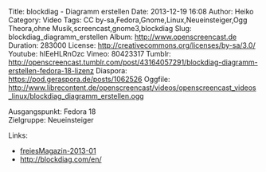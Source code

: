 Title: blockdiag - Diagramm erstellen
Date: 2013-12-19 16:08
Author: Heiko
Category: Video
Tags: CC by-sa,Fedora,Gnome,Linux,Neueinsteiger,Ogg Theora,ohne Musik,screencast,gnome3,blockdiag
Slug: blockdiag_diagramm_erstellen
Album: http://www.openscreencast.de
Duration: 283000
License: http://creativecommons.org/licenses/by-sa/3.0/
Youtube: hIEeHLRnOzc
Vimeo: 80423317
Tumblr: http://openscreencast.tumblr.com/post/43164057291/blockdiag-diagramm-erstellen-fedora-18-lizenz
Diaspora: https://pod.geraspora.de/posts/1062526
Oggfile: http://www.librecontent.de/openscreencast/videos/openscreencast_videos_linux/blockdiag_diagramm_erstellen.ogg

Ausgangspunkt: Fedora 18  
Zielgruppe: Neueinsteiger  

Links:

  * [freiesMagazin-2013-01](http://www.freiesmagazin.de/freiesMagazin-2013-01 "Link zu freiesmagazin.de" )
  * <http://blockdiag.com/en/>

